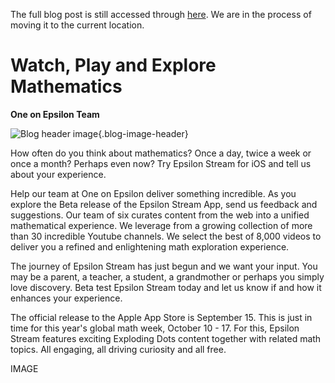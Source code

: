 The full blog post is still accessed through [here](https://www.1onepsilon.com/single-post/2017/08/19/Watch-Play-and-Explore-Mathematics). We are in the process of moving it to the current location.

# Watch, Play and Explore Mathematics

**One on Epsilon Team**

![Blog header image](https://es-app.com/assets/leo24m.jpg){.blog-image-header}

How often do you think about mathematics? Once a day, twice a week or once a month? Perhaps even now? Try Epsilon Stream for iOS and tell us about your experience.

 

Help our team at One on Epsilon deliver something incredible. As you explore the Beta release of the Epsilon Stream App, send us feedback and suggestions. Our team of six curates content from the web into a unified mathematical experience. We leverage from a growing collection of more than 30 incredible Youtube channels. We select the best of 8,000 videos to deliver you a refined and enlightening math exploration experience.

 

The journey of Epsilon Stream has just begun and we want your input. You may be a parent, a teacher, a student, a grandmother or perhaps you simply love discovery. Beta test Epsilon Stream today and let us know if and how it enhances your experience.

 

The official release to the Apple App Store is September 15. This is just in time for this year's global math week, October 10 - 17. For this, Epsilon Stream features exciting Exploding Dots content together with related math topics. All engaging, all driving curiosity and all free.

IMAGE
